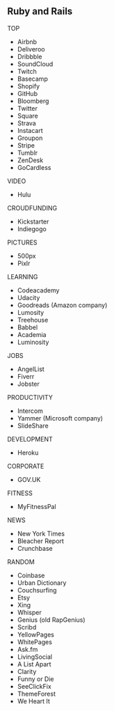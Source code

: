 ## Ruby and Rails

TOP
- Airbnb
- Deliveroo
- Dribbble
- SoundCloud
- Twitch
- Basecamp
- Shopify
- GitHub
- Bloomberg
- Twitter
- Square
- Strava
- Instacart
- Groupon
- Stripe
- Tumblr
- ZenDesk
- GoCardless

VIDEO
- Hulu

CROUDFUNDING
- Kickstarter
- Indiegogo

PICTURES
- 500px
- Pixlr

LEARNING
- Codeacademy
- Udacity
- Goodreads (Amazon company)
- Lumosity
- Treehouse
- Babbel
- Academia
- Luminosity

JOBS
- AngelList
- Fiverr
- Jobster

PRODUCTIVITY
- Intercom
- Yammer (Microsoft company)
- SlideShare

DEVELOPMENT
- Heroku

CORPORATE
- GOV.UK

FITNESS
- MyFitnessPal

NEWS
- New York Times
- Bleacher Report
- Crunchbase

RANDOM
- Coinbase
- Urban Dictionary
- Couchsurfing
- Etsy
- Xing
- Whisper
- Genius (old RapGenius)
- Scribd
- YellowPages
- WhitePages
- Ask.fm
- LivingSocial
- A List Apart
- Clarity
- Funny or Die
- SeeClickFix
- ThemeForest
- We Heart It
